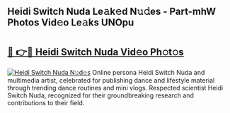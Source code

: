 ## Heidi Switch Nuda Le𝚊k𝚎d N𝚞𝚍es - Part-mhW Photos Vid𝚎o Le𝚊ks UNOpu

# <h2><a href="http://fbbygy.evod.top/?m=Heidi+Switch+Nuda">🔗 👉🔴 Heidi Switch Nuda Vid𝚎o Ph𝚘t𝚘s</a></h2>

[![Heidi Switch Nuda N𝚞d𝚎s](https://i.imgur.com/8V9OHl7.gif)](http://fbbygy.evod.top/?m=Heidi+Switch+Nuda)
Online persona Heidi Switch Nuda and multimedia artist, celebrated for publishing dance and lifestyle material through trending dance routines and mini vlogs. Respected scientist Heidi Switch Nuda, recognized for their groundbreaking research and contributions to their field. 
